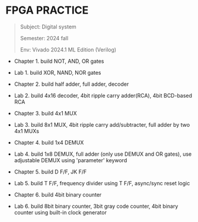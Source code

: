 FPGA PRACTICE
=
> Subject: Digital system
>
> Semester: 2024 fall
>
> Env: Vivado 2024.1 ML Edition (Verilog)
>

 * Chapter 1.
build NOT, AND, OR gates

 * Lab 1.
build XOR, NAND, NOR gates

 * Chapter 2.
build half adder, full adder, decoder

* Lab 2.
build 4x16 decoder, 4bit ripple carry adder(RCA), 4bit BCD-based RCA

* Chapter 3.
build 4x1 MUX

* Lab 3.
build 8x1 MUX, 4bit ripple carry add/subtracter, full adder by two 4x1 MUXs

* Chapter 4.
build 1x4 DEMUX

* Lab 4.
build 1x8 DEMUX, full adder (only use DEMUX and OR gates), use adjustable DEMUX using 'parameter' keyword

* Chapter 5.
build D F/F, JK F/F

* Lab 5.
build T F/F, frequency divider using T F/F, async/sync reset logic

* Chapter 6.
build 4bit binary counter

* Lab 6.
build 8bit binary counter, 3bit gray code counter, 4bit binary counter using built-in clock generator







